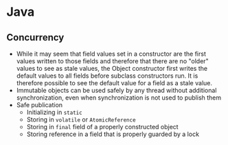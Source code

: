 # Java 
## Concurrency

 - While it may seem that field values set in a constructor are the first values written to those fields and therefore that there are no "older"
values to see as stale values, the Object constructor first writes the default values to all fields before subclass constructors run. It is therefore
possible to see the default value for a field as a stale value.
 - Immutable objects can be used safely by any thread without additional synchronization, even when synchronization is
not used to publish them
 - Safe publication 
   - Initializing in ``static``
   - Storing in ``volatile`` or ``AtomicReference``
   - Storing in ``final`` field of a properly constructed object
   - Storing reference in a field that is properly guarded by a lock
